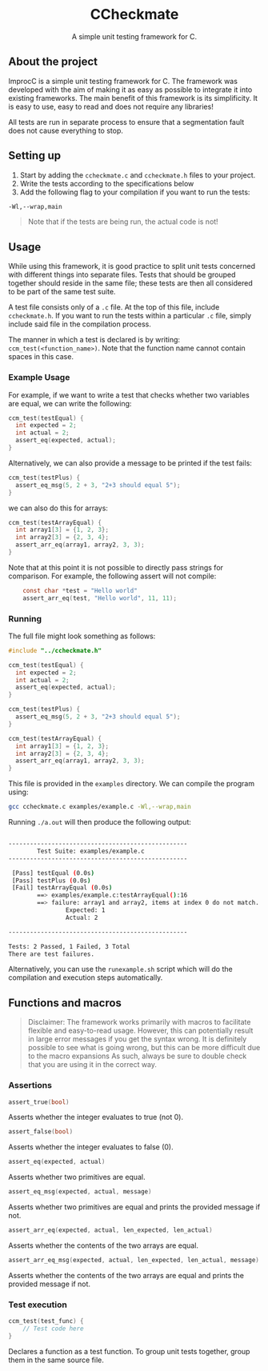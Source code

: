 <br />
<p align="center">
  <h1 align="center">CCheckmate</h1>

  <p align="center">
    A simple unit testing framework for C.
  </p>
</p>


## About the project

ImprocC is a simple unit testing framework for C. The framework was developed with the aim of making it as easy as possible to integrate it into existing frameworks. The main benefit of this framework is its simplificity. It is easy to use, easy to read and does not require any libraries!

All tests are run in separate process to ensure that a segmentation fault does not cause everything to stop.

## Setting up

1. Start by adding the `ccheckmate.c` and `ccheckmate.h` files to your project.
2. Write the tests according to the specifications below
3. Add the following flag to your compilation if you want to run the tests:
```sh
-Wl,--wrap,main
```

> Note that if the tests are being run, the actual code is not!

## Usage

While using this framework, it is good practice to split unit tests concerned with different things into separate files. Tests that should be grouped together should reside in the same file; these tests are then all considered to be part of the same test suite.

A test file consists only of a `.c` file. At the top of this file, include `ccheckmate.h`. If you want to run the tests within a particular `.c` file, simply include said file in the compilation process.

The manner in which a test is declared is by writing: `ccm_test(<function_name>)`. Note that the function name cannot contain spaces in this case.

### Example Usage

For example, if we want to write a test that checks whether two variables are equal, we can write the following:

```C
ccm_test(testEqual) {
  int expected = 2;
  int actual = 2;
  assert_eq(expected, actual);
}
```

Alternatively, we can also provide a message to be printed if the test fails:

```C
ccm_test(testPlus) {
  assert_eq_msg(5, 2 + 3, "2+3 should equal 5");
}
```

we can also do this for arrays:

```C
ccm_test(testArrayEqual) {
  int array1[3] = {1, 2, 3};
  int array2[3] = {2, 3, 4};
  assert_arr_eq(array1, array2, 3, 3);
}
```

Note that at this point it is not possible to directly pass strings for comparison. For example, the following assert will not compile:

```C
    const char *test = "Hello world"
    assert_arr_eq(test, "Hello world", 11, 11);
```

### Running

The full file might look something as follows:

```C
#include "../ccheckmate.h"

ccm_test(testEqual) {
  int expected = 2;
  int actual = 2;
  assert_eq(expected, actual);
}

ccm_test(testPlus) {
  assert_eq_msg(5, 2 + 3, "2+3 should equal 5");
}

ccm_test(testArrayEqual) {
  int array1[3] = {1, 2, 3};
  int array2[3] = {2, 3, 4};
  assert_arr_eq(array1, array2, 3, 3);
}
```

This file is provided in the `examples` directory. We can compile the program using:

```sh
gcc ccheckmate.c examples/example.c -Wl,--wrap,main
```

Running `./a.out` will then produce the following output:
```sh

--------------------------------------------------
        Test Suite: examples/example.c
--------------------------------------------------

 [Pass] testEqual (0.0s)
 [Pass] testPlus (0.0s)
 [Fail] testArrayEqual (0.0s)
        ==> examples/example.c:testArrayEqual():16
        ==> failure: array1 and array2, items at index 0 do not match.
                Expected: 1
                Actual: 2

--------------------------------------------------

Tests: 2 Passed, 1 Failed, 3 Total
There are test failures.
```

Alternatively, you can use the `runexample.sh` script which will do the compilation and execution steps automatically.

## Functions and macros

> Disclaimer: The framework works primarily with macros to facilitate flexible and easy-to-read usage. However, this can potentially result in large error messages if you get the syntax wrong. It is definitely possible to see what is going wrong, but this can be more difficult due to the macro expansions As such, always be sure to double check that you are using it in the correct way.

### Assertions

```C
assert_true(bool)
```
Asserts whether the integer evaluates to true (not 0).

```C
assert_false(bool)
```
Asserts whether the integer evaluates to false (0).

```C
assert_eq(expected, actual)
```
Asserts whether two primitives are equal.

```C
assert_eq_msg(expected, actual, message)
```
Asserts whether two primitives are equal and prints the provided message if not.


```C
assert_arr_eq(expected, actual, len_expected, len_actual)
```
Asserts whether the contents of the two arrays are equal.

```C
assert_arr_eq_msg(expected, actual, len_expected, len_actual, message)
```
Asserts whether the contents of the two arrays are equal and prints the provided message if not.

### Test execution

```C
ccm_test(test_func) {
    // Test code here
}
```
Declares a function as a test function. To group unit tests together, group them in the same source file.
